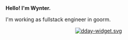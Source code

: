 <div>
  <strong> Hello! I'm Wynter. </strong>
  
  I'm working as fullstack engineer in goorm.
  
  <div align="center">
  <a href="https://9oormthon.goorm.io">
    <img src="https://9oormthon-badge.minung.dev/badge.svg?text=구름톤멘토&speed=1" alt="dday-widget.svg" loading="lazy" />
  </a>
</div>
</div>
